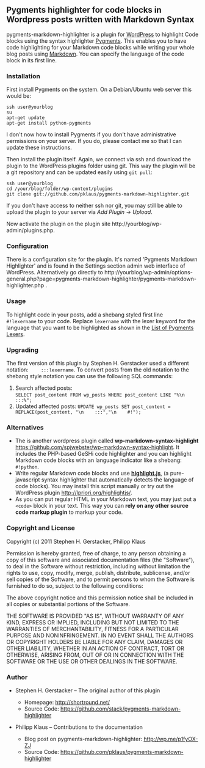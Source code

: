 ## Pygments highlighter for code blocks in Wordpress posts written with Markdown Syntax

pygments-markdown-highlighter is a plugin for [WordPress][] to highlight Code blocks using the syntax highlighter [Pygments]. This enables you to have code highlighting for your Markdown code blocks while writing your whole blog posts using [Markdown][]. You can specify the language of the code block in its first line.

### Installation

First install Pygments on the system. On a Debian/Ubuntu web server this would be:

    ssh user@yourblog
    su
    apt-get update
    apt-get install python-pygments

I don't now how to install Pygments if you don't have administrative permissions on your server. If you do, please contact me so that I can update these instructions.

Then install the plugin itself. Again, we connect via ssh and download the plugin to the WordPress plugins folder using git. This way the plugin will be a git repository and can be updated easily using `git pull`:

    ssh user@yourblog
    cd /your/blog/folder/wp-content/plugins
    git clone git://github.com/pklaus/pygments-markdown-highlighter.git

If you don't have access to neither ssh nor git, you may still be able to upload the plugin to your server via *Add Plugin* → *Upload*.

Now activate the plugin on the plugin site http://yourblog/wp-admin/plugins.php.

### Configuration

There is a configuration site for the plugin. It's named 'Pygments Markdown Highlighter' and is found in the Settings section admin web interface of WordPress.
Alternatively go directly to
http://yourblog/wp-admin/options-general.php?page=pygments-markdown-highlighter/pygments-markdown-highlighter.php .

### Usage

To highlight code in your posts, add a shebang styled first line `    #!lexername` to your code. Replace `lexername` with the lexer keyword for the language that you want to be highlighted as shown in the [List of Pygments Lexers][].

### Upgrading

The first version of this plugin by Stephen H. Gerstacker used a different notation: `    :::lexername`. To convert posts from the old notation to the shebang style notation you can use the following SQL commands:

1. Search affected posts:  
   `SELECT post_content FROM wp_posts WHERE post_content LIKE "%\n    :::%";`
2. Updated affected posts:
   `UPDATE wp_posts SET post_content = REPLACE(post_content, "\n    :::","\n    #!");`

### Alternatives

* The is another wordpress plugin called **wp-markdown-syntax-highlight**
  <https://github.com/spjwebster/wp-markdown-syntax-highlight>.
  It includes the PHP-based GeSHi code highlighter and you can highlight
  Markdown code blocks with an language indicator like a shebang: `#!python`.
* Write regular Markdown code blocks and use
  **[highlight.js](http://softwaremaniacs.org/soft/highlight/en/)**,
  (a pure-javascript syntax highlighter that automatically detects the
  language of code blocks). You may install this script manually or try
  out the WordPress plugin <http://lpriori.org/highlightjs/>.  
* As you can put regular HTML in your Markdown text, you may just put
  a `<code>` block in your text.
  This way you can **rely on any other source code markup plugin** to
  markup your code.

### Copyright and License

Copyright (c) 2011 Stephen H. Gerstacker, Philipp Klaus

Permission is hereby granted, free of charge, to any person obtaining a copy
of this software and associated documentation files (the "Software"), to deal
in the Software without restriction, including without limitation the rights
to use, copy, modify, merge, publish, distribute, sublicense, and/or sell
copies of the Software, and to permit persons to whom the Software is
furnished to do so, subject to the following conditions:

The above copyright notice and this permission notice shall be included in
all copies or substantial portions of the Software.

THE SOFTWARE IS PROVIDED "AS IS", WITHOUT WARRANTY OF ANY KIND, EXPRESS OR
IMPLIED, INCLUDING BUT NOT LIMITED TO THE WARRANTIES OF MERCHANTABILITY,
FITNESS FOR A PARTICULAR PURPOSE AND NONINFRINGEMENT. IN NO EVENT SHALL THE
AUTHORS OR COPYRIGHT HOLDERS BE LIABLE FOR ANY CLAIM, DAMAGES OR OTHER
LIABILITY, WHETHER IN AN ACTION OF CONTRACT, TORT OR OTHERWISE, ARISING FROM,
OUT OF OR IN CONNECTION WITH THE SOFTWARE OR THE USE OR OTHER DEALINGS IN
THE SOFTWARE.

### Author

* Stephen H. Gerstacker – The original author of this plugin
  * Homepage: <http://shortround.net/>
  * Source Code: <https://github.com/stack/pygments-markdown-highlighter>

* Philipp Klaus – Contributions to the documentation
  * Blog post on pygments-markdown-highlighter: <http://wp.me/p1fyOX-ZJ>
  * Source Code: <https://github.com/pklaus/pygments-markdown-highlighter>

[WordPress]: http://wordpress.org/
[Pygments]: http://pygments.org
[List of Pygments Lexers]: http://pygments.org/docs/lexers/
[Markdown]: http://daringfireball.net/projects/markdown/
[Markdown Syntax]: http://daringfireball.net/projects/markdown/syntax
[PHP Markdown Extra]: http://michelf.com/projects/php-markdown/extra/
